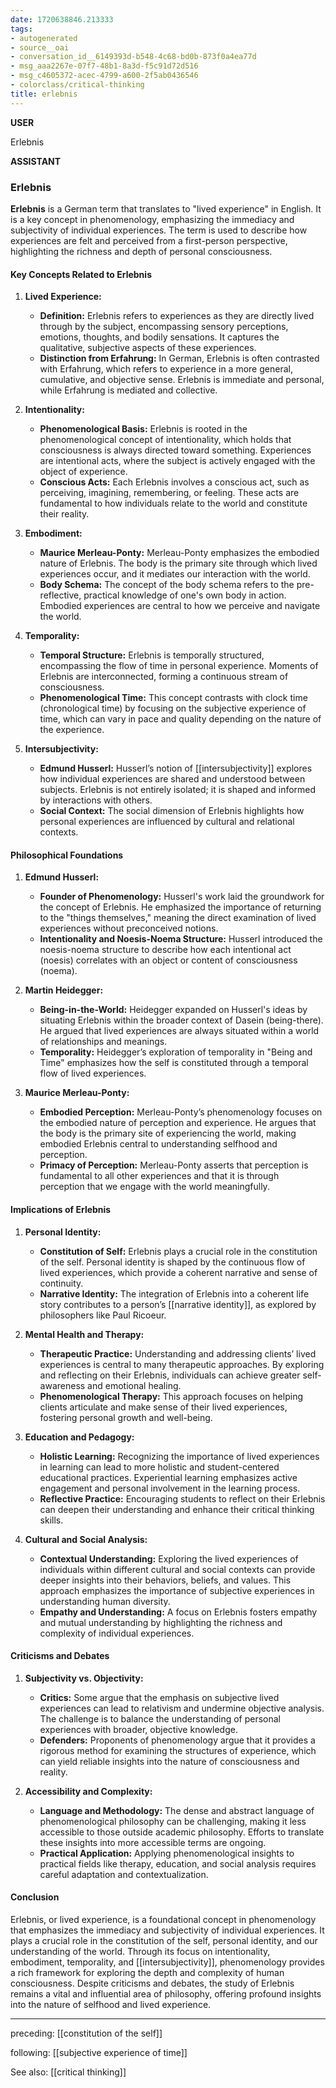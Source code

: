 ```yaml
---
date: 1720638846.213333
tags:
- autogenerated
- source__oai
- conversation_id__6149393d-b548-4c68-bd0b-873f0a4ea77d
- msg_aaa2267e-07f7-48b1-8a3d-f5c91d72d516
- msg_c4605372-acec-4799-a600-2f5ab0436546
- colorclass/critical-thinking
title: erlebnis
---
```


**USER**

Erlebnis


**ASSISTANT**

### Erlebnis

**Erlebnis** is a German term that translates to "lived experience" in English. It is a key concept in phenomenology, emphasizing the immediacy and subjectivity of individual experiences. The term is used to describe how experiences are felt and perceived from a first-person perspective, highlighting the richness and depth of personal consciousness. 

#### Key Concepts Related to Erlebnis

1. **Lived Experience:**
   - **Definition:** Erlebnis refers to experiences as they are directly lived through by the subject, encompassing sensory perceptions, emotions, thoughts, and bodily sensations. It captures the qualitative, subjective aspects of these experiences.
   - **Distinction from Erfahrung:** In German, Erlebnis is often contrasted with Erfahrung, which refers to experience in a more general, cumulative, and objective sense. Erlebnis is immediate and personal, while Erfahrung is mediated and collective.

2. **Intentionality:**
   - **Phenomenological Basis:** Erlebnis is rooted in the phenomenological concept of intentionality, which holds that consciousness is always directed toward something. Experiences are intentional acts, where the subject is actively engaged with the object of experience.
   - **Conscious Acts:** Each Erlebnis involves a conscious act, such as perceiving, imagining, remembering, or feeling. These acts are fundamental to how individuals relate to the world and constitute their reality.

3. **Embodiment:**
   - **Maurice Merleau-Ponty:** Merleau-Ponty emphasizes the embodied nature of Erlebnis. The body is the primary site through which lived experiences occur, and it mediates our interaction with the world.
   - **Body Schema:** The concept of the body schema refers to the pre-reflective, practical knowledge of one's own body in action. Embodied experiences are central to how we perceive and navigate the world.

4. **Temporality:**
   - **Temporal Structure:** Erlebnis is temporally structured, encompassing the flow of time in personal experience. Moments of Erlebnis are interconnected, forming a continuous stream of consciousness.
   - **Phenomenological Time:** This concept contrasts with clock time (chronological time) by focusing on the subjective experience of time, which can vary in pace and quality depending on the nature of the experience.

5. **Intersubjectivity:**
   - **Edmund Husserl:** Husserl’s notion of [[intersubjectivity]] explores how individual experiences are shared and understood between subjects. Erlebnis is not entirely isolated; it is shaped and informed by interactions with others.
   - **Social Context:** The social dimension of Erlebnis highlights how personal experiences are influenced by cultural and relational contexts.

#### Philosophical Foundations

1. **Edmund Husserl:**
   - **Founder of Phenomenology:** Husserl's work laid the groundwork for the concept of Erlebnis. He emphasized the importance of returning to the "things themselves," meaning the direct examination of lived experiences without preconceived notions.
   - **Intentionality and Noesis-Noema Structure:** Husserl introduced the noesis-noema structure to describe how each intentional act (noesis) correlates with an object or content of consciousness (noema).

2. **Martin Heidegger:**
   - **Being-in-the-World:** Heidegger expanded on Husserl's ideas by situating Erlebnis within the broader context of Dasein (being-there). He argued that lived experiences are always situated within a world of relationships and meanings.
   - **Temporality:** Heidegger’s exploration of temporality in "Being and Time" emphasizes how the self is constituted through a temporal flow of lived experiences.

3. **Maurice Merleau-Ponty:**
   - **Embodied Perception:** Merleau-Ponty’s phenomenology focuses on the embodied nature of perception and experience. He argues that the body is the primary site of experiencing the world, making embodied Erlebnis central to understanding selfhood and perception.
   - **Primacy of Perception:** Merleau-Ponty asserts that perception is fundamental to all other experiences and that it is through perception that we engage with the world meaningfully.

#### Implications of Erlebnis

1. **Personal Identity:**
   - **Constitution of Self:** Erlebnis plays a crucial role in the constitution of the self. Personal identity is shaped by the continuous flow of lived experiences, which provide a coherent narrative and sense of continuity.
   - **Narrative Identity:** The integration of Erlebnis into a coherent life story contributes to a person’s [[narrative identity]], as explored by philosophers like Paul Ricoeur.

2. **Mental Health and Therapy:**
   - **Therapeutic Practice:** Understanding and addressing clients’ lived experiences is central to many therapeutic approaches. By exploring and reflecting on their Erlebnis, individuals can achieve greater self-awareness and emotional healing.
   - **Phenomenological Therapy:** This approach focuses on helping clients articulate and make sense of their lived experiences, fostering personal growth and well-being.

3. **Education and Pedagogy:**
   - **Holistic Learning:** Recognizing the importance of lived experiences in learning can lead to more holistic and student-centered educational practices. Experiential learning emphasizes active engagement and personal involvement in the learning process.
   - **Reflective Practice:** Encouraging students to reflect on their Erlebnis can deepen their understanding and enhance their critical thinking skills.

4. **Cultural and Social Analysis:**
   - **Contextual Understanding:** Exploring the lived experiences of individuals within different cultural and social contexts can provide deeper insights into their behaviors, beliefs, and values. This approach emphasizes the importance of subjective experiences in understanding human diversity.
   - **Empathy and Understanding:** A focus on Erlebnis fosters empathy and mutual understanding by highlighting the richness and complexity of individual experiences.

#### Criticisms and Debates

1. **Subjectivity vs. Objectivity:**
   - **Critics:** Some argue that the emphasis on subjective lived experiences can lead to relativism and undermine objective analysis. The challenge is to balance the understanding of personal experiences with broader, objective knowledge.
   - **Defenders:** Proponents of phenomenology argue that it provides a rigorous method for examining the structures of experience, which can yield reliable insights into the nature of consciousness and reality.

2. **Accessibility and Complexity:**
   - **Language and Methodology:** The dense and abstract language of phenomenological philosophy can be challenging, making it less accessible to those outside academic philosophy. Efforts to translate these insights into more accessible terms are ongoing.
   - **Practical Application:** Applying phenomenological insights to practical fields like therapy, education, and social analysis requires careful adaptation and contextualization.

#### Conclusion

Erlebnis, or lived experience, is a foundational concept in phenomenology that emphasizes the immediacy and subjectivity of individual experiences. It plays a crucial role in the constitution of the self, personal identity, and our understanding of the world. Through its focus on intentionality, embodiment, temporality, and [[intersubjectivity]], phenomenology provides a rich framework for exploring the depth and complexity of human consciousness. Despite criticisms and debates, the study of Erlebnis remains a vital and influential area of philosophy, offering profound insights into the nature of selfhood and lived experience.


---

preceding: [[constitution of the self]]  


following: [[subjective experience of time]]

See also: [[critical thinking]]